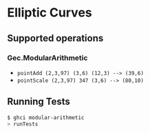 # Elliptic Curves

## Supported operations
### Gec.ModularArithmetic
- `pointAdd (2,3,97) (3,6) (12,3) --> (39,6)`
- `pointScale (2,3,97) 347 (3,6) --> (80,10)`


## Running Tests
```bash
$ ghci modular-arithmetic
> runTests
```
